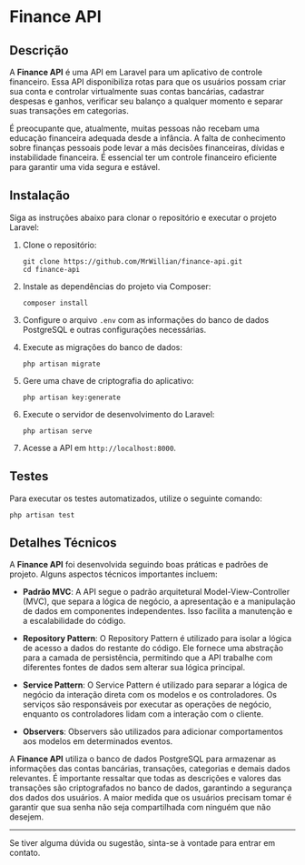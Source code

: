 # Finance API

## Descrição

A **Finance API** é uma API em Laravel para um aplicativo de controle financeiro. Essa API disponibiliza rotas para que os usuários possam criar sua conta e controlar virtualmente suas contas bancárias, cadastrar despesas e ganhos, verificar seu balanço a qualquer momento e separar suas transações em categorias.

É preocupante que, atualmente, muitas pessoas não recebam uma educação financeira adequada desde a infância. A falta de conhecimento sobre finanças pessoais pode levar a más decisões financeiras, dívidas e instabilidade financeira. É essencial ter um controle financeiro eficiente para garantir uma vida segura e estável.

## Instalação

Siga as instruções abaixo para clonar o repositório e executar o projeto Laravel:

1. Clone o repositório:
   ```shell
   git clone https://github.com/MrWillian/finance-api.git
   cd finance-api
   ```

2. Instale as dependências do projeto via Composer:
   ```shell
   composer install
   ```

3. Configure o arquivo `.env` com as informações do banco de dados PostgreSQL e outras configurações necessárias.

4. Execute as migrações do banco de dados:
   ```shell
   php artisan migrate
   ```

5. Gere uma chave de criptografia do aplicativo:
   ```shell
   php artisan key:generate
   ```

6. Execute o servidor de desenvolvimento do Laravel:
   ```shell
   php artisan serve
   ```

7. Acesse a API em `http://localhost:8000`.

## Testes

Para executar os testes automatizados, utilize o seguinte comando:
```shell
php artisan test
```

## Detalhes Técnicos

A **Finance API** foi desenvolvida seguindo boas práticas e padrões de projeto. Alguns aspectos técnicos importantes incluem:

- **Padrão MVC**: A API segue o padrão arquitetural Model-View-Controller (MVC), que separa a lógica de negócio, a apresentação e a manipulação de dados em componentes independentes. Isso facilita a manutenção e a escalabilidade do código.

- **Repository Pattern**: O Repository Pattern é utilizado para isolar a lógica de acesso a dados do restante do código. Ele fornece uma abstração para a camada de persistência, permitindo que a API trabalhe com diferentes fontes de dados sem alterar sua lógica principal.

- **Service Pattern**: O Service Pattern é utilizado para separar a lógica de negócio da interação direta com os modelos e os controladores. Os serviços são responsáveis por executar as operações de negócio, enquanto os controladores lidam com a interação com o cliente.

- **Observers**: Observers são utilizados para adicionar comportamentos aos modelos em determinados eventos. 

A **Finance API** utiliza o banco de dados PostgreSQL para armazenar as informações das contas bancárias, transações, categorias e demais dados relevantes. É importante ressaltar que todas as descrições e valores das transações são criptografados no banco de dados, garantindo a segurança dos dados dos usuários. A maior medida que os usuários precisam tomar é garantir que sua senha não seja compartilhada com ninguém que não desejem.

---

Se tiver alguma dúvida ou sugestão, sinta-se à vontade para entrar em contato.
